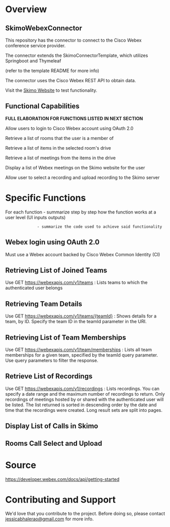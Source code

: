 # Overview
## SkimoWebexConnector
This repository has the connector to connect to the Cisco Webex conference service provider.

The connector extends the SkimoConnectorTemplate, which utilizes Springboot and Thymeleaf

(refer to the template README for more info)

The connector uses the Cisco Webex REST API to obtain data.

Visit the [Skimo Website](https://skimo.tv/) to test functionality. 

## Functional Capabilities
**FULL ELABORATION FOR FUNCTIONS LISTED IN NEXT SECTION**

Allow users to login to Cisco Webex account using OAuth 2.0

Retrieve a list of rooms that the user is a member of

Retrieve a list of items in the selected room's drive 

Retrieve a list of meetings from the items in the drive

Display a list of Webex meetings on the Skimo website for the user

Allow user to select a recording and upload recording to the Skimo server

# Specific Functions 
For each function - summarize step by step how the function works at a user level (UI inputs outputs)
                  
                  - summarize the code used to achieve said functionality 
## Webex login using OAuth 2.0
Must use a Webex account backed by Cisco Webex Common Identity (CI)

## Retrieving List of Joined Teams  
Use GET https://webexapis.com/v1/teams : Lists teams to which the authenticated user belongs
## Retrieving Team Details 
Use GET https://webexapis.com/v1/teams/{teamId} : Shows details for a team, by ID. Specify the team ID in the teamId parameter in the URI.
## Retrieving List of Team Memberships
Use GET https://webexapis.com/v1/team/memberships : Lists all team memberships for a given team, specified by the teamId query parameter. Use query parameters to filter the response.
## Retrieve List of Recordings 
Use GET https://webexapis.com/v1/recordings : Lists recordings. You can specify a date range and the maximum number of recordings to return. Only recordings of meetings hosted by or shared with the authenticated user will be listed. The list returned is sorted in descending order by the date and time that the recordings were created. Long result sets are split into pages.
## Display List of Calls in Skimo

## Rooms Call Select and Upload 

# Source
https://developer.webex.com/docs/api/getting-started

# Contributing and Support
We'd love that you contribute to the project. Before doing so, please contact jessicabhalerao@gmail.com for more info. 
